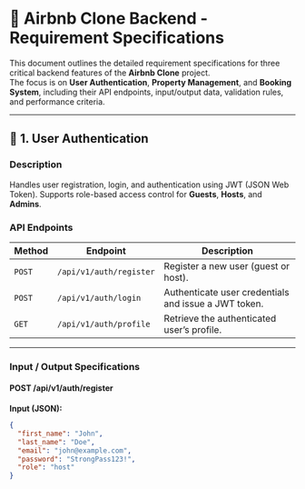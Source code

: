 # 🏡 Airbnb Clone Backend - Requirement Specifications

This document outlines the detailed requirement specifications for three critical backend features of the **Airbnb Clone** project.  
The focus is on **User Authentication**, **Property Management**, and **Booking System**, including their API endpoints, input/output data, validation rules, and performance criteria.

---

## 🔐 1. User Authentication

### **Description**
Handles user registration, login, and authentication using JWT (JSON Web Token). Supports role-based access control for **Guests**, **Hosts**, and **Admins**.

### **API Endpoints**

| Method | Endpoint | Description |
|--------|-----------|-------------|
| `POST` | `/api/v1/auth/register` | Register a new user (guest or host). |
| `POST` | `/api/v1/auth/login` | Authenticate user credentials and issue a JWT token. |
| `GET` | `/api/v1/auth/profile` | Retrieve the authenticated user’s profile. |

---

### **Input / Output Specifications**

#### **POST /api/v1/auth/register**
**Input (JSON):**
```json
{
  "first_name": "John",
  "last_name": "Doe",
  "email": "john@example.com",
  "password": "StrongPass123!",
  "role": "host"
}

